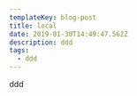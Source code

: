 ```yaml
---
templateKey: blog-post
title: local
date: 2019-01-30T14:49:47.562Z
description: ddd
tags:
  - ddd
---
```

ddd
